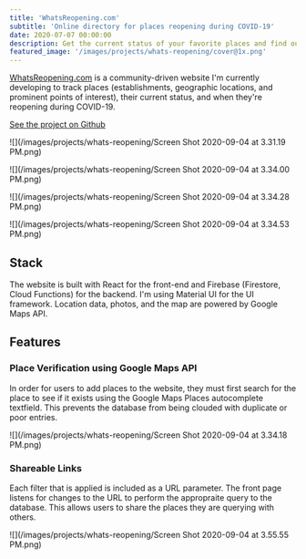 ```yaml
---
title: 'WhatsReopening.com'
subtitle: 'Online directory for places reopening during COVID-19'
date: 2020-07-07 00:00:00
description: Get the current status of your favorite places and find out when they're reopening. Made with React, Firebase, and Google Maps API.
featured_image: '/images/projects/whats-reopening/cover@1x.png'
---
```


[WhatsReopening.com](https://whatsreopening.com) is a community-driven website I'm currently developing to track places (establishments, geographic locations, and prominent points of interest), their current status, and when they're reopening during COVID-19.

<a href="https://github.com/narwhal-sightings/whats-reopening-web" class="button button--large">See the project on Github</a>

![](/images/projects/whats-reopening/Screen Shot 2020-09-04 at 3.31.19 PM.png)

![](/images/projects/whats-reopening/Screen Shot 2020-09-04 at 3.34.00 PM.png)

![](/images/projects/whats-reopening/Screen Shot 2020-09-04 at 3.34.28 PM.png)

![](/images/projects/whats-reopening/Screen Shot 2020-09-04 at 3.34.53 PM.png)

## Stack

The website is built with React for the front-end and Firebase (Firestore, Cloud Functions) for the backend. I'm using Material UI for the UI framework. Location data, photos, and the map are powered by Google Maps API. 

## Features

### Place Verification using Google Maps API 

In order for users to add places to the website, they must first search for the place to see if it exists using the Google Maps Places autocomplete textfield. This prevents the database from being clouded with duplicate or poor entries. 

![](/images/projects/whats-reopening/Screen Shot 2020-09-04 at 3.34.18 PM.png)

### Shareable Links

Each filter that is applied is included as a URL parameter. The front page listens for changes to the URL to perform the appropraite query to the database. This allows users to share the places they are querying with others. 

![](/images/projects/whats-reopening/Screen Shot 2020-09-04 at 3.55.55 PM.png)
